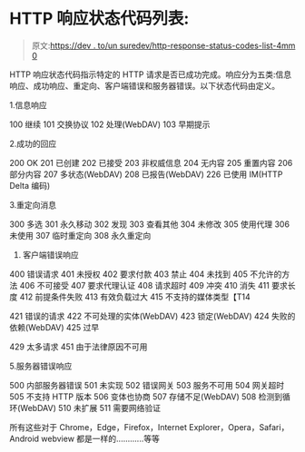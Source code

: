 # HTTP 响应状态代码列表:

> 原文:[https://dev . to/un suredev/http-response-status-codes-list-4mm 0](https://dev.to/unsuredev/http-response-status-codes-list-4mm0)

HTTP 响应状态代码指示特定的 HTTP 请求是否已成功完成。响应分为五类:信息响应、成功响应、重定向、客户端错误和服务器错误。以下状态代码由定义。

1.信息响应

100 继续
101 交换协议
102 处理(WebDAV)
103 早期提示

2.成功的回应

200 OK
201 已创建
202 已接受
203 非权威信息
204 无内容
205 重置内容
206 部分内容
207 多状态(WebDAV)
208 已报告(WebDAV)
226 已使用 IM(HTTP Delta 编码)

3.重定向消息

300 多选
301 永久移动
302 发现
303 查看其他
304 未修改
305 使用代理
306 未使用
307 临时重定向
308 永久重定向

1.  客户端错误响应

400 错误请求
401 未授权
402 要求付款
403 禁止
404 未找到
405 不允许的方法
406 不可接受
407 要求代理认证
408 请求超时
409 冲突
410 消失
411 要求长度
412 前提条件失败
413 有效负载过大
415 不支持的媒体类型【T14

421 错误的请求
422 不可处理的实体(WebDAV)
423 锁定(WebDAV)
424 失败的依赖(WebDAV)
425 过早

429 太多请求
451 由于法律原因不可用

5.服务器错误响应

500 内部服务器错误
501 未实现
502 错误网关
503 服务不可用
504 网关超时
505 不支持 HTTP 版本
506 变体也协商
507 存储不足(WebDAV)
508 检测到循环(WebDAV)
510 未扩展
511 需要网络验证

所有这些对于 Chrome，Edge，Firefox，Internet Explorer，Opera，Safari，Android webview 都是一样的............等等